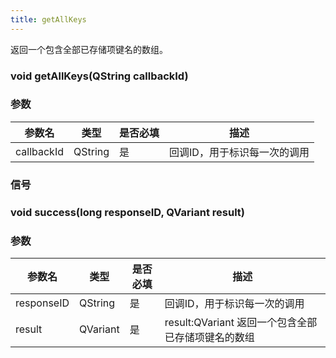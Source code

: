 ```yaml
---
title: getAllKeys
---
```


返回一个包含全部已存储项键名的数组。

### void getAllKeys(QString callbackId)
### 参数
| 参数名     | 类型    | 是否必填 | 描述                         |
| ---------- | ------- | -------- | ---------------------------- |
| callbackId | QString | 是       | 回调ID，用于标识每一次的调用 |

### 信号
### void success(long responseID, QVariant result)
### 参数
| 参数名     | 类型    | 是否必填 | 描述                         |
| ---------- | ------- | -------- | ---------------------------- |
| responseID   | QString     | 是       | 回调ID，用于标识每一次的调用 |
| result       | QVariant    | 是       | result:QVariant 返回一个包含全部已存储项键名的数组           |